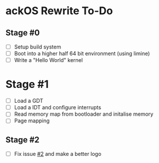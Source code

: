 # ackOS Rewrite To-Do
## Stage #0
* [ ] Setup build system
* [ ] Boot into a higher half 64 bit environment (using limine)
* [ ] Write a "Hello World" kernel

# Stage #1
* [ ] Load a GDT
* [ ] Load a IDT and configure interrupts
* [ ] Read memory map from bootloader and initalise memory
* [ ] Page mapping 

## Stage #2
* [ ] Fix issue [#2](https://github.com/ackOS-project/ackOS/issues/2) and make a better logo
